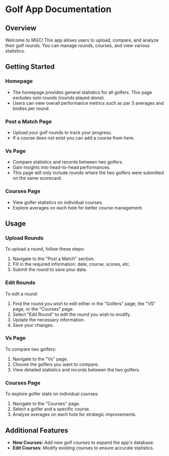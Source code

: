# Golf App Documentation

## Overview

Welcome to MGC! This app allows users to upload, compare, and analyze their golf rounds. You can manage rounds, courses, and view various statistics.

## Getting Started

### Homepage

- The homepage provides general statistics for all golfers. This page excludes solo rounds (rounds played alone).
- Users can view overall performance metrics such as par 3 averages and birdies per round.

### Post a Match Page

- Upload your golf rounds to track your progress.
- If a course does not exist you can add a course from here.

### Vs Page

- Compare statistics and records between two golfers.
- Gain insights into head-to-head performances.
- This page will only include rounds where the two golfers were submitted on the same scorecard.

### Courses Page

- View golfer statistics on individual courses.
- Explore averages on each hole for better course management.

## Usage

### Upload Rounds

To upload a round, follow these steps:

1. Navigate to the "Post a Match" section.
2. Fill in the required information: date, course, scores, etc.
3. Submit the round to save your data.

### Edit Rounds

To edit a round:

1. Find the round you wish to edit either in the "Golfers" page, the "VS" page, or the "Courses" page.
2. Select "Edit Round" to edit the round you wish to modify.
3. Update the necessary information.
4. Save your changes.

### Vs Page

To compare two golfers:

1. Navigate to the "Vs" page.
2. Choose the golfers you want to compare.
3. View detailed statistics and records between the two golfers.

### Courses Page

To explore golfer stats on individual courses:

1. Navigate to the "Courses" page.
2. Select a golfer and a specific course.
3. Analyze averages on each hole for strategic improvements.

## Additional Features

- **New Courses:** Add new golf courses to expand the app's database.
- **Edit Courses:** Modify existing courses to ensure accurate statistics.
